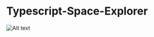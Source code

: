 # Typescript-Space-Explorer

![Alt text](/screenshots/screenshot.PNG?raw=true "Finding shortest path greedily")
